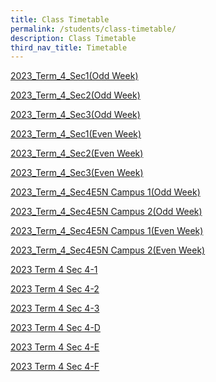 ```yaml
---
title: Class Timetable
permalink: /students/class-timetable/
description: Class Timetable
third_nav_title: Timetable
---
```

[2023_Term_4_Sec1(Odd Week)](/files/Students/Timetable/Term%204/2023%20Term%204%20Sec%201%20(Odd).pdf)

[2023_Term_4_Sec2(Odd Week)](/files/Students/Timetable/Term%204/2023%20Term%204%20Sec%202%20(Odd).pdf)

[2023_Term_4_Sec3(Odd Week)](/files/Students/Timetable/Term%204/2023%20Term%204%20Sec%203%20(Odd).pdf)

[2023_Term_4_Sec1(Even Week)](/files/Students/Timetable/Term%204/2023%20Term%204%20Sec%201%20(Even).pdf)

[2023_Term_4_Sec2(Even Week)](/files/Students/Timetable/Term%204/2023%20Term%204%20Sec%202%20(Even).pdf)

[2023_Term_4_Sec3(Even Week)](/files/Students/Timetable/Term%204/2023%20Term%204%20Sec%203%20(Even).pdf)

[2023_Term_4_Sec4E5N Campus 1(Odd Week)](/files/Students/Timetable/Term%204/2023%20Term%204%20Sec%204E5N%20Campus%201%20(Odd).pdf)

[2023_Term_4_Sec4E5N Campus 2(Odd Week)](/files/Students/Timetable/Term%204/2023%20Term%204%20Sec%204E5N%20Campus%202%20(Odd).pdf)

[2023_Term_4_Sec4E5N Campus 1(Even Week)](/files/Students/Timetable/Term%204/2023%20Term%204%20Sec%204E5N%20Campus%201%20(Even).pdf)

[2023_Term_4_Sec4E5N Campus 2(Even Week)](/files/Students/Timetable/Term%204/2023%20Term%204%20Sec%204E5N%20Campus%202%20(Even).pdf)

[2023 Term 4 Sec 4-1](/files/Students/Timetable/Term%204/2023%20Term%204%20Sec_4-1.pdf)

[2023 Term 4 Sec 4-2](/files/Students/Timetable/Term%204/2023%20Term%204%20Sec_4-2.pdf)

[2023 Term 4 Sec 4-3](/files/Students/Timetable/Term%204/2023%20Term%204%20Sec_4-3.pdf)

[2023 Term 4 Sec 4-D](/files/Students/Timetable/Term%204/2023%20Term%204%20Sec_4D.pdf)

[2023 Term 4 Sec 4-E](/files/Students/Timetable/Term%204/2023%20Term%204%20Sec_4E.pdf)

[2023 Term 4 Sec 4-F](/files/Students/Timetable/Term%204/2023%20Term%204%20Sec_4F.pdf)

